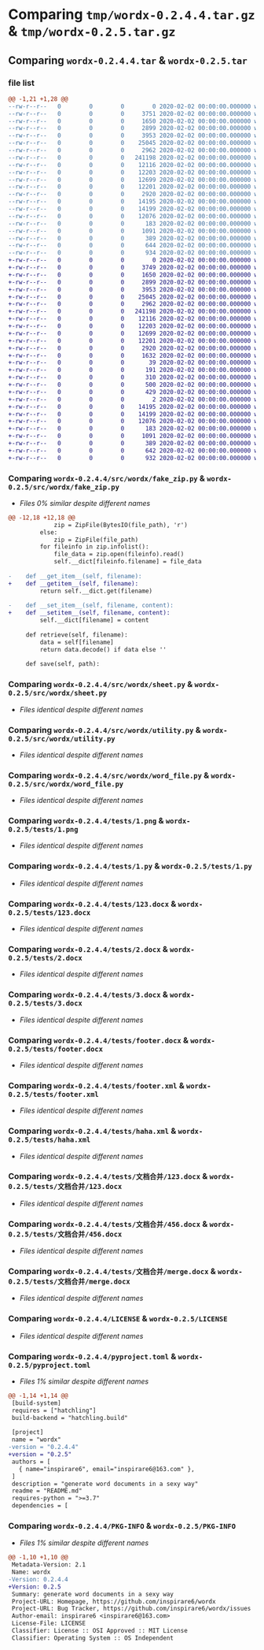 # Comparing `tmp/wordx-0.2.4.4.tar.gz` & `tmp/wordx-0.2.5.tar.gz`

## Comparing `wordx-0.2.4.4.tar` & `wordx-0.2.5.tar`

### file list

```diff
@@ -1,21 +1,28 @@
--rw-r--r--   0        0        0        0 2020-02-02 00:00:00.000000 wordx-0.2.4.4/src/wordx/__init__.py
--rw-r--r--   0        0        0     3751 2020-02-02 00:00:00.000000 wordx-0.2.4.4/src/wordx/fake_zip.py
--rw-r--r--   0        0        0     1650 2020-02-02 00:00:00.000000 wordx-0.2.4.4/src/wordx/sheet.py
--rw-r--r--   0        0        0     2899 2020-02-02 00:00:00.000000 wordx-0.2.4.4/src/wordx/utility.py
--rw-r--r--   0        0        0     3953 2020-02-02 00:00:00.000000 wordx-0.2.4.4/src/wordx/word_file.py
--rw-r--r--   0        0        0    25045 2020-02-02 00:00:00.000000 wordx-0.2.4.4/tests/1.png
--rw-r--r--   0        0        0     2962 2020-02-02 00:00:00.000000 wordx-0.2.4.4/tests/1.py
--rw-r--r--   0        0        0   241198 2020-02-02 00:00:00.000000 wordx-0.2.4.4/tests/123.docx
--rw-r--r--   0        0        0    12116 2020-02-02 00:00:00.000000 wordx-0.2.4.4/tests/2.docx
--rw-r--r--   0        0        0    12203 2020-02-02 00:00:00.000000 wordx-0.2.4.4/tests/3.docx
--rw-r--r--   0        0        0    12699 2020-02-02 00:00:00.000000 wordx-0.2.4.4/tests/footer.docx
--rw-r--r--   0        0        0    12201 2020-02-02 00:00:00.000000 wordx-0.2.4.4/tests/footer.xml
--rw-r--r--   0        0        0     2920 2020-02-02 00:00:00.000000 wordx-0.2.4.4/tests/haha.xml
--rw-r--r--   0        0        0    14195 2020-02-02 00:00:00.000000 wordx-0.2.4.4/tests/文档合并/123.docx
--rw-r--r--   0        0        0    14199 2020-02-02 00:00:00.000000 wordx-0.2.4.4/tests/文档合并/456.docx
--rw-r--r--   0        0        0    12076 2020-02-02 00:00:00.000000 wordx-0.2.4.4/tests/文档合并/merge.docx
--rw-r--r--   0        0        0      183 2020-02-02 00:00:00.000000 wordx-0.2.4.4/tests/文档合并/merge.py
--rw-r--r--   0        0        0     1091 2020-02-02 00:00:00.000000 wordx-0.2.4.4/LICENSE
--rw-r--r--   0        0        0      389 2020-02-02 00:00:00.000000 wordx-0.2.4.4/README.md
--rw-r--r--   0        0        0      644 2020-02-02 00:00:00.000000 wordx-0.2.4.4/pyproject.toml
--rw-r--r--   0        0        0      934 2020-02-02 00:00:00.000000 wordx-0.2.4.4/PKG-INFO
+-rw-r--r--   0        0        0        0 2020-02-02 00:00:00.000000 wordx-0.2.5/src/wordx/__init__.py
+-rw-r--r--   0        0        0     3749 2020-02-02 00:00:00.000000 wordx-0.2.5/src/wordx/fake_zip.py
+-rw-r--r--   0        0        0     1650 2020-02-02 00:00:00.000000 wordx-0.2.5/src/wordx/sheet.py
+-rw-r--r--   0        0        0     2899 2020-02-02 00:00:00.000000 wordx-0.2.5/src/wordx/utility.py
+-rw-r--r--   0        0        0     3953 2020-02-02 00:00:00.000000 wordx-0.2.5/src/wordx/word_file.py
+-rw-r--r--   0        0        0    25045 2020-02-02 00:00:00.000000 wordx-0.2.5/tests/1.png
+-rw-r--r--   0        0        0     2962 2020-02-02 00:00:00.000000 wordx-0.2.5/tests/1.py
+-rw-r--r--   0        0        0   241198 2020-02-02 00:00:00.000000 wordx-0.2.5/tests/123.docx
+-rw-r--r--   0        0        0    12116 2020-02-02 00:00:00.000000 wordx-0.2.5/tests/2.docx
+-rw-r--r--   0        0        0    12203 2020-02-02 00:00:00.000000 wordx-0.2.5/tests/3.docx
+-rw-r--r--   0        0        0    12699 2020-02-02 00:00:00.000000 wordx-0.2.5/tests/footer.docx
+-rw-r--r--   0        0        0    12201 2020-02-02 00:00:00.000000 wordx-0.2.5/tests/footer.xml
+-rw-r--r--   0        0        0     2920 2020-02-02 00:00:00.000000 wordx-0.2.5/tests/haha.xml
+-rw-r--r--   0        0        0     1632 2020-02-02 00:00:00.000000 wordx-0.2.5/tests/test_fake_zip.py
+-rw-r--r--   0        0        0       39 2020-02-02 00:00:00.000000 wordx-0.2.5/tests/.pytest_cache/.gitignore
+-rw-r--r--   0        0        0      191 2020-02-02 00:00:00.000000 wordx-0.2.5/tests/.pytest_cache/CACHEDIR.TAG
+-rw-r--r--   0        0        0      310 2020-02-02 00:00:00.000000 wordx-0.2.5/tests/.pytest_cache/README.md
+-rw-r--r--   0        0        0      500 2020-02-02 00:00:00.000000 wordx-0.2.5/tests/.pytest_cache/v/cache/lastfailed
+-rw-r--r--   0        0        0      429 2020-02-02 00:00:00.000000 wordx-0.2.5/tests/.pytest_cache/v/cache/nodeids
+-rw-r--r--   0        0        0        2 2020-02-02 00:00:00.000000 wordx-0.2.5/tests/.pytest_cache/v/cache/stepwise
+-rw-r--r--   0        0        0    14195 2020-02-02 00:00:00.000000 wordx-0.2.5/tests/文档合并/123.docx
+-rw-r--r--   0        0        0    14199 2020-02-02 00:00:00.000000 wordx-0.2.5/tests/文档合并/456.docx
+-rw-r--r--   0        0        0    12076 2020-02-02 00:00:00.000000 wordx-0.2.5/tests/文档合并/merge.docx
+-rw-r--r--   0        0        0      183 2020-02-02 00:00:00.000000 wordx-0.2.5/tests/文档合并/merge.py
+-rw-r--r--   0        0        0     1091 2020-02-02 00:00:00.000000 wordx-0.2.5/LICENSE
+-rw-r--r--   0        0        0      389 2020-02-02 00:00:00.000000 wordx-0.2.5/README.md
+-rw-r--r--   0        0        0      642 2020-02-02 00:00:00.000000 wordx-0.2.5/pyproject.toml
+-rw-r--r--   0        0        0      932 2020-02-02 00:00:00.000000 wordx-0.2.5/PKG-INFO
```

### Comparing `wordx-0.2.4.4/src/wordx/fake_zip.py` & `wordx-0.2.5/src/wordx/fake_zip.py`

 * *Files 0% similar despite different names*

```diff
@@ -12,18 +12,18 @@
             zip = ZipFile(BytesIO(file_path), 'r')
         else:
             zip = ZipFile(file_path)
         for fileinfo in zip.infolist():
             file_data = zip.open(fileinfo).read()
             self.__dict[fileinfo.filename] = file_data
 
-    def __get_item__(self, filename):
+    def __getitem__(self, filename):
         return self.__dict.get(filename)
 
-    def __set_item__(self, filename, content):
+    def __setitem__(self, filename, content):
         self.__dict[filename] = content
 
     def retrieve(self, filename):
         data = self[filename]
         return data.decode() if data else ''
 
     def save(self, path):
```

### Comparing `wordx-0.2.4.4/src/wordx/sheet.py` & `wordx-0.2.5/src/wordx/sheet.py`

 * *Files identical despite different names*

### Comparing `wordx-0.2.4.4/src/wordx/utility.py` & `wordx-0.2.5/src/wordx/utility.py`

 * *Files identical despite different names*

### Comparing `wordx-0.2.4.4/src/wordx/word_file.py` & `wordx-0.2.5/src/wordx/word_file.py`

 * *Files identical despite different names*

### Comparing `wordx-0.2.4.4/tests/1.png` & `wordx-0.2.5/tests/1.png`

 * *Files identical despite different names*

### Comparing `wordx-0.2.4.4/tests/1.py` & `wordx-0.2.5/tests/1.py`

 * *Files identical despite different names*

### Comparing `wordx-0.2.4.4/tests/123.docx` & `wordx-0.2.5/tests/123.docx`

 * *Files identical despite different names*

### Comparing `wordx-0.2.4.4/tests/2.docx` & `wordx-0.2.5/tests/2.docx`

 * *Files identical despite different names*

### Comparing `wordx-0.2.4.4/tests/3.docx` & `wordx-0.2.5/tests/3.docx`

 * *Files identical despite different names*

### Comparing `wordx-0.2.4.4/tests/footer.docx` & `wordx-0.2.5/tests/footer.docx`

 * *Files identical despite different names*

### Comparing `wordx-0.2.4.4/tests/footer.xml` & `wordx-0.2.5/tests/footer.xml`

 * *Files identical despite different names*

### Comparing `wordx-0.2.4.4/tests/haha.xml` & `wordx-0.2.5/tests/haha.xml`

 * *Files identical despite different names*

### Comparing `wordx-0.2.4.4/tests/文档合并/123.docx` & `wordx-0.2.5/tests/文档合并/123.docx`

 * *Files identical despite different names*

### Comparing `wordx-0.2.4.4/tests/文档合并/456.docx` & `wordx-0.2.5/tests/文档合并/456.docx`

 * *Files identical despite different names*

### Comparing `wordx-0.2.4.4/tests/文档合并/merge.docx` & `wordx-0.2.5/tests/文档合并/merge.docx`

 * *Files identical despite different names*

### Comparing `wordx-0.2.4.4/LICENSE` & `wordx-0.2.5/LICENSE`

 * *Files identical despite different names*

### Comparing `wordx-0.2.4.4/pyproject.toml` & `wordx-0.2.5/pyproject.toml`

 * *Files 1% similar despite different names*

```diff
@@ -1,14 +1,14 @@
 [build-system]
 requires = ["hatchling"]
 build-backend = "hatchling.build"
 
 [project]
 name = "wordx"
-version = "0.2.4.4"
+version = "0.2.5"
 authors = [
   { name="inspirare6", email="inspirare6@163.com" },
 ]
 description = "generate word documents in a sexy way"
 readme = "README.md"
 requires-python = ">=3.7"
 dependencies = [
```

### Comparing `wordx-0.2.4.4/PKG-INFO` & `wordx-0.2.5/PKG-INFO`

 * *Files 1% similar despite different names*

```diff
@@ -1,10 +1,10 @@
 Metadata-Version: 2.1
 Name: wordx
-Version: 0.2.4.4
+Version: 0.2.5
 Summary: generate word documents in a sexy way
 Project-URL: Homepage, https://github.com/inspirare6/wordx
 Project-URL: Bug Tracker, https://github.com/inspirare6/wordx/issues
 Author-email: inspirare6 <inspirare6@163.com>
 License-File: LICENSE
 Classifier: License :: OSI Approved :: MIT License
 Classifier: Operating System :: OS Independent
```


